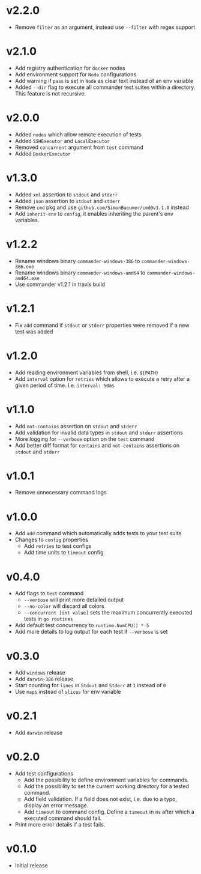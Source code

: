 # v2.2.0

 - Remove `filter` as an argument, instead use `--filter` with regex support

# v2.1.0

 - Add registry authentication for `docker` nodes
 - Add environment support for `Node` configurations
 - Add warning if `pass` is set in `Node` as clear text instead of an env variable
 - Added `--dir` flag to execute all commander test suites within a directory. This feature is not recursive.

# v2.0.0
 
  - Added `nodes` which allow remote execution of tests
  - Added `SSHExecutor` and `LocalExecutor`
  - Removed `concurrent` argument from `test` command
  - Added `DockerExecutor`

# v1.3.0

 - Added `xml` assertion to `stdout` and `stderr`
 - Added `json` assertion to `stdout` and `stderr`
 - Remove `cmd` pkg and use `github.com/SimonBaeumer/cmd@v1.1.0` instead
 - Add `inherit-env` to `config`, it enables inheriting the parent's env variables.

# v1.2.2

 - Rename windows binary `commander-windows-386` to `commander-windows-386.exe`
 - Rename windows binary `commander-windows-amd64` to `commander-windows-amd64.exe`
 - Use commander v1.2.1 in travis build

# v1.2.1

 - Fix `add` command if `stdout` or `stderr` properties were removed if a new test was added

# v1.2.0

 - Add reading environment variables from shell, i.e. `${PATH}`
 - Add `interval` option for `retries` which allows to execute a retry after a given period of time. I.e. `interval: 50ms`

# v1.1.0

 - Add `not-contains` assertion on `stdout` and `stderr`
 - Add validation for invalid data types in `stdout` and `stderr` assertions
 - More logging for `--verbose` option on the `test` command
 - Add better diff format for `contains` and `not-contains` assertions on `stdout` and `stderr`

# v1.0.1

 - Remove unnecessary command logs

# v1.0.0

 - Add `add` command which automatically adds tests to your test suite
 - Changes to `config` properties
    - Add `retries` to test configs
    - Add time units to `timeout` config

# v0.4.0

 - Add flags to `test` command
   - `--verbose` will print more detailed output
   - `--no-color` will discard all colors
   - `--concurrent [int value]` sets the maximum concurrently executed tests in `go routines`  
 - Add default test concurrency to `runtime.NumCPU() * 5`
 - Add more details to log output for each test if `--verbose` is set

# v0.3.0

 - Add `windows` release
 - Add `darwin-386` release
 - Start counting for `lines` in `Stdout` and `Stderr` at `1` instead of `0`
 - Use `maps` instead of `slices` for env variable

# v0.2.1

 - Add `darwin` release

# v0.2.0
 
 - Add test configurations
    - Add the possibility to define environment variables for commands.
    - Add the possibility to set the current working directory for a tested command.
    - Add field validation. If a field does not exist, i.e. due to a typo, display an error message.
    - Add `timeout` to command config. Define a `timeout` in `ms` after which a executed command should fail.
 - Print more error details if a test fails.

# v0.1.0

 - Initial release